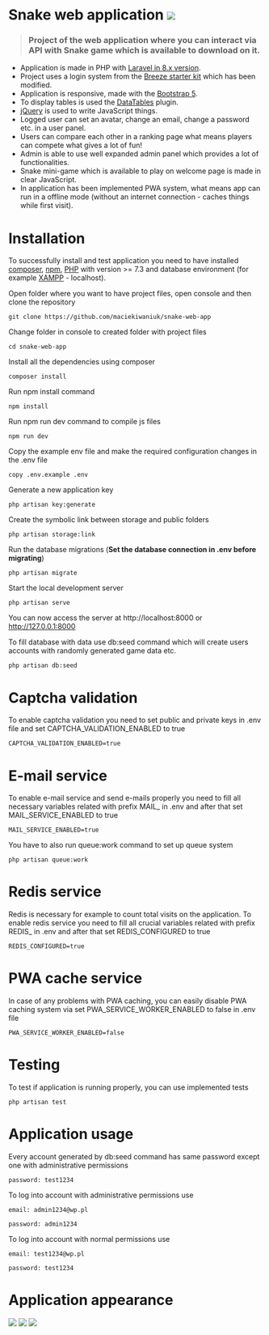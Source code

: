 # Snake web application ![](https://github.com/maciekiwaniuk/snake-web-app/blob/main/public/assets/icons/32x32.png?raw=true) 

> ### Project of the web application where you can interact via API with Snake game which is available to download on it.

- Application is made in PHP with [Laravel in 8.x version](https://laravel.com/).
- Project uses a login system from the [Breeze starter kit](https://laravel.com/docs/8.x/starter-kits#laravel-breeze) which has been modified.
- Application is responsive, made with the [Bootstrap 5](https://getbootstrap.com/docs/5.1/getting-started/introduction/).
- To display tables is used the [DataTables](https://datatables.net/) plugin.
- [jQuery](https://jquery.com/) is used to write JavaScript things.
- Logged user can set an avatar, change an email, change a password etc. in a user panel.
- Users can compare each other in a ranking page what means players can compete what gives a lot of fun!
- Admin is able to use well expanded admin panel which provides a lot of functionalities.
- Snake mini-game which is available to play on welcome page is made in clear JavaScript.
- In application has been implemented PWA system, what means app can run in a offline mode (without an internet connection - caches things while first visit).

# Installation

To successfully install and test application you need to have installed [composer](https://getcomposer.org/download/), [npm](https://docs.npmjs.com/cli/v7/commands/npm-install), [PHP](https://www.php.net/downloads.php) with version >= 7.3 and database environment (for example [XAMPP](https://www.apachefriends.org/pl/index.html) - localhost).

Open folder where you want to have project files, open console and then clone the repository

    git clone https://github.com/maciekiwaniuk/snake-web-app
	
Change folder in console to created folder with project files

	cd snake-web-app

Install all the dependencies using composer

    composer install
	
Run npm install command

	npm install
	
Run npm run dev command to compile js files

	npm run dev

Copy the example env file and make the required configuration changes in the .env file

    copy .env.example .env

Generate a new application key

    php artisan key:generate
	
Create the symbolic link between storage and public folders

	php artisan storage:link

Run the database migrations (**Set the database connection in .env before migrating**)

    php artisan migrate

Start the local development server

    php artisan serve

You can now access the server at http://localhost:8000 or http://127.0.0.1:8000

To fill database with data use db:seed command which will create users accounts with randomly generated game data etc.

	php artisan db:seed
    
# Captcha validation

To enable captcha validation you need to set public and private keys in .env file and set CAPTCHA_VALIDATION_ENABLED to true

    CAPTCHA_VALIDATION_ENABLED=true

# E-mail service

To enable e-mail service and send e-mails properly you need to fill all necessary variables related with prefix MAIL_ in .env and after that set MAIL_SERVICE_ENABLED to true

    MAIL_SERVICE_ENABLED=true

You have to also run queue:work command to set up queue system

    php artisan queue:work

# Redis service

Redis is necessary for example to count total visits on the application. To enable redis service you need to fill all crucial variables related with prefix REDIS_ in .env and after that set REDIS_CONFIGURED to true

    REDIS_CONFIGURED=true

# PWA cache service

In case of any problems with PWA caching, you can easily disable PWA caching system via set PWA_SERVICE_WORKER_ENABLED to false in .env file

    PWA_SERVICE_WORKER_ENABLED=false

# Testing

To test if application is running properly, you can use implemented tests

    php artisan test

# Application usage

Every account generated by db:seed command  has same password except one with administrative permissions

    password: test1234 

To log into account with administrative permissions use

    email: admin1234@wp.pl

    password: admin1234

To log into account with normal permissions use

    email: test1234@wp.pl

    password: test1234

# Application appearance

![](https://github.com/maciekiwaniuk/snake-web-app/raw/main/public/assets/readme/gifs/gif_1.gif)
![](https://github.com/maciekiwaniuk/snake-web-app/raw/main/public/assets/readme/gifs/gif_2.gif)
![](https://github.com/maciekiwaniuk/snake-web-app/raw/main/public/assets/readme/gifs/gif_3.gif)
    